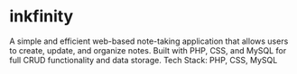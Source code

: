 # inkfinity
A simple and efficient web-based note-taking application that allows users to create, update, and organize notes. Built with PHP, CSS, and MySQL for full CRUD functionality and data storage.  Tech Stack: PHP, CSS, MySQL

